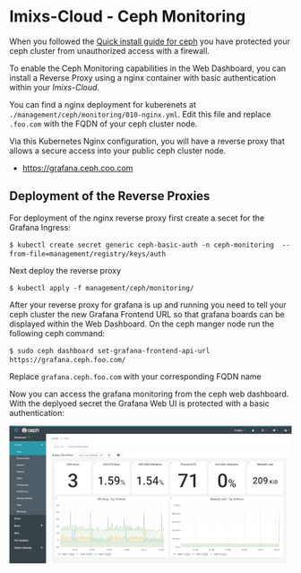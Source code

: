 # Imixs-Cloud - Ceph Monitoring

When you followed the [Quick install guide for ceph](../../doc/CEPH.md) you have protected your ceph cluster from unauthorized access with a firewall. 

To enable the Ceph Monitoring capabilities in the Web Dashboard, you can install a Reverse Proxy using a nginx container with basic authentication within your *Imixs-Cloud*. 

You can find a nginx deployment for kuberenets at `./management/ceph/monitoring/010-nginx.yml`. Edit this file and replace `.foo.com` with the FQDN of your ceph cluster node. 


Via this Kubernetes Nginx configuration, you will have a reverse proxy that allows a secure access into your public ceph cluster node.

 - https://grafana.ceph.coo.com
 

## Deployment of the Reverse Proxies

For deployment of the nginx reverse proxy first create a secet for the Grafana Ingress:

	$ kubectl create secret generic ceph-basic-auth -n ceph-monitoring  --from-file=management/registry/keys/auth
	
Next deploy the reverse proxy

	$ kubectl apply -f management/ceph/monitoring/


After your reverse proxy for grafana is up and running you need to tell your ceph cluster the new Grafana Frontend URL so that grafana boards can be displayed within the Web Dashboard. On the ceph manger node run the following ceph command:

	$ sudo ceph dashboard set-grafana-frontend-api-url https://grafana.ceph.foo.com/

Replace `grafana.ceph.foo.com` with your corresponding FQDN name 

Now you can access the grafana monitoring from the ceph web dashboard. With the deplyoed secret the Grafana Web UI is protected with a basic authentication:

<img src="../../../doc/images/ceph-monitoring-grafana_768.png" />

